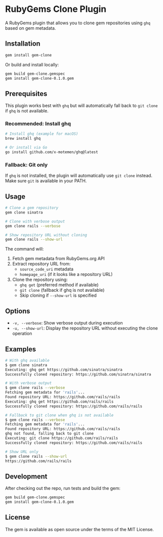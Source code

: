 # RubyGems Clone Plugin

A RubyGems plugin that allows you to clone gem repositories using `ghq` based on gem metadata.

## Installation

```bash
gem install gem-clone
```

Or build and install locally:

```bash
gem build gem-clone.gemspec
gem install gem-clone-0.1.0.gem
```

## Prerequisites

This plugin works best with `ghq` but will automatically fall back to `git clone` if `ghq` is not available.

### Recommended: Install ghq

```bash
# Install ghq (example for macOS)
brew install ghq

# Or install via Go
go install github.com/x-motemen/ghq@latest
```

### Fallback: Git only

If `ghq` is not installed, the plugin will automatically use `git clone` instead. Make sure `git` is available in your PATH.

## Usage

```bash
# Clone a gem repository
gem clone sinatra

# Clone with verbose output
gem clone rails --verbose

# Show repository URL without cloning
gem clone rails --show-url
```

The command will:

1. Fetch gem metadata from RubyGems.org API
2. Extract repository URL from:
   - `source_code_uri` metadata
   - `homepage_uri` (if it looks like a repository URL)
3. Clone the repository using:
   - `ghq get` (preferred method if available)
   - `git clone` (fallback if ghq is not available)
   - Skip cloning if `--show-url` is specified

## Options

- `-v, --verbose`: Show verbose output during execution
- `-u, --show-url`: Display the repository URL without executing the clone operation

## Examples

```bash
# With ghq available
$ gem clone sinatra
Executing: ghq get https://github.com/sinatra/sinatra
Successfully cloned repository: https://github.com/sinatra/sinatra

# With verbose output
$ gem clone rails --verbose
Fetching gem metadata for 'rails'...
Found repository URL: https://github.com/rails/rails
Executing: ghq get https://github.com/rails/rails
Successfully cloned repository: https://github.com/rails/rails

# Fallback to git clone when ghq is not available
$ gem clone rails --verbose
Fetching gem metadata for 'rails'...
Found repository URL: https://github.com/rails/rails
ghq not found, falling back to git clone
Executing: git clone https://github.com/rails/rails
Successfully cloned repository: https://github.com/rails/rails

# Show URL only
$ gem clone rails --show-url
https://github.com/rails/rails
```

## Development

After checking out the repo, run tests and build the gem:

```bash
gem build gem-clone.gemspec
gem install gem-clone-0.1.0.gem
```

## License

The gem is available as open source under the terms of the MIT License.
